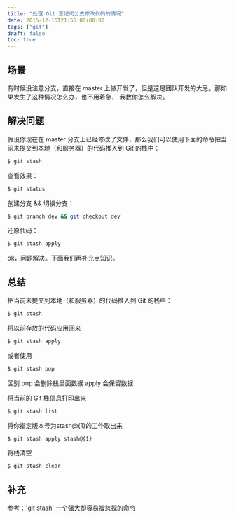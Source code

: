 ```yaml
---
title: "处理 Git 忘记切分支修改代码的情况"
date: 2015-12-15T21:56:00+08:00
tags: ["git"] 
draft: false
toc: true
---
```

## 场景

有时候没注意分支，直接在 master 上做开发了，但是这是团队开发的大忌。那如果发生了这种情况怎么办，也不用着急，
我教你怎么解决。

## 解决问题

假设你现在在 master 分支上已经修改了文件，那么我们可以使用下面的命令把当前未提交到本地（和服务器）的代码推入到 Git 的栈中：

```sh
$ git stash
```
查看效果：

```sh
$ git status
```

创建分支 && 切换分支：

```sh
$ git branch dev && git checkout dev
```

还原代码：

```sh
$ git stash apply
```

ok，问题解决。下面我们再补充点知识。

<!--more-->

## 总结

把当前未提交到本地（和服务器）的代码推入到 Git 的栈中：

```sh
$ git stash
```

将以前存放的代码应用回来

```sh
$ git stash apply
```

或者使用

```sh
$ git stash pop
```

区别 pop 会删除栈里面数据 apply 会保留数据

将当前的 Git 栈信息打印出来

```sh
$ git stash list
```

将你指定版本号为stash@{1}的工作取出来

```sh
$ git stash apply stash@{1}
```

将栈清空

```sh
$ git stash clear
```

## 补充

参考：['git stash' 一个强大却容易被忽视的命令](http://bbs.chinaunix.net/thread-3605709-1-1.html)
